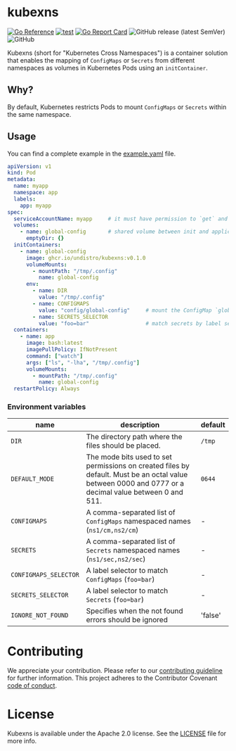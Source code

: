 # kubexns

[![Go Reference](https://pkg.go.dev/badge/github.com/undistro/kubexns.svg)](https://pkg.go.dev/github.com/undistro/kubexns)
[![test](https://github.com/undistro/kubexns/actions/workflows/test.yml/badge.svg?branch=main)](https://github.com/undistro/kubexns/actions/workflows/test.yml)
[![Go Report Card](https://goreportcard.com/badge/github.com/undistro/kubexns)](https://goreportcard.com/report/github.com/undistro/kubexns)
![GitHub release (latest SemVer)](https://img.shields.io/github/v/release/undistro/kubexns?sort=semver&color=brightgreen)
![GitHub](https://img.shields.io/github/license/undistro/kubexns?color=brightgreen)

Kubexns (short for "Kubernetes Cross Namespaces") is a container solution 
that enables the mapping of `ConfigMaps` or `Secrets` from different namespaces 
as volumes in Kubernetes Pods using an `initContainer`.

## Why?

By default, Kubernetes restricts Pods to mount `ConfigMaps` or `Secrets` within the same namespace.

## Usage

You can find a complete example in the [example.yaml](examples/example.yaml) file.

```yaml
apiVersion: v1
kind: Pod
metadata:
  name: myapp
  namespace: app
  labels:
    app: myapp
spec:
  serviceAccountName: myapp     # it must have permission to `get` and `list` `configmaps` and `secrets`
  volumes:
    - name: global-config       # shared volume between init and application container
      emptyDir: {}
  initContainers:
    - name: global-config
      image: ghcr.io/undistro/kubexns:v0.1.0
      volumeMounts:
        - mountPath: "/tmp/.config"
          name: global-config
      env:
        - name: DIR
          value: "/tmp/.config"
        - name: CONFIGMAPS
          value: "config/global-config"     # mount the ConfigMap `global-config` from `config` namespace
        - name: SECRETS_SELECTOR
          value: "foo=bar"                  # match secrets by label selector
  containers:
    - name: app
      image: bash:latest
      imagePullPolicy: IfNotPresent
      command: ["watch"]
      args: ["ls", "-lha", "/tmp/.config"]
      volumeMounts:
        - mountPath: "/tmp/.config"
          name: global-config
  restartPolicy: Always
```

### Environment variables

| name                  | description                                                                                                                                           | default |
|-----------------------|-------------------------------------------------------------------------------------------------------------------------------------------------------|---------|
| `DIR`                 | The directory path where the files should be placed.                                                                                                  | `/tmp`  |
| `DEFAULT_MODE`        | The mode bits used to set permissions on created files by default. Must be an octal value between 0000 and 0777 or a decimal value between 0 and 511. | `0644`  |
| `CONFIGMAPS`          | A comma-separated list of `ConfigMaps` namespaced names (`ns1/cm,ns2/cm`)                                                                             | -       |
| `SECRETS`             | A comma-separated list of `Secrets` namespaced names (`ns1/sec,ns2/sec`)                                                                              | -       |
| `CONFIGMAPS_SELECTOR` | A label selector to match `ConfigMaps` (`foo=bar`)                                                                                                    | -       |
| `SECRETS_SELECTOR`    | A label selector to match `Secrets` (`foo=bar`)                                                                                                       | -       |
| `IGNORE_NOT_FOUND`    | Specifies when the not found errors should be ignored                                                                                                 | 'false' |

# Contributing

We appreciate your contribution.
Please refer to our [contributing guideline](https://github.com/undistro/kubexns/blob/main/CONTRIBUTING.md) for further information.
This project adheres to the Contributor Covenant [code of conduct](https://github.com/undistro/kubexns/blob/main/CODE_OF_CONDUCT.md).

# License

Kubexns is available under the Apache 2.0 license. See the [LICENSE](LICENSE) file for more info.
